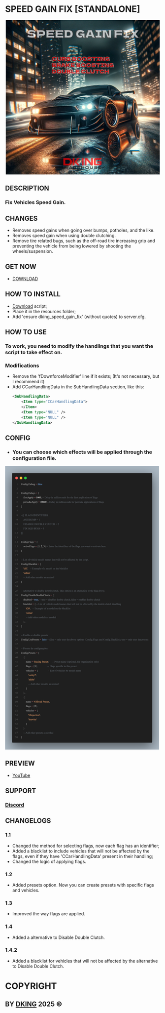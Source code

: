 # SPEED GAIN FIX [STANDALONE]

<div align="center">
<img src="https://github.com/Dking07/fivem-speed-gain-fix/blob/main/thumb.png" width="500px" />
</div>

## DESCRIPTION

### Fix Vehicles Speed Gain.

## CHANGES

* Removes speed gains when going over bumps, potholes, and the like.
* Removes speed gain when using double clutching.
* Remove tire related bugs, such as the off-road tire increasing grip and preventing the vehicle from being lowered by shooting the wheels/suspension.

## GET NOW

* [DOWNLOAD](https://dking.tebex.io/package/6575212)

## HOW TO INSTALL

* [Download](https://keymaster.fivem.net/asset-grants) script;
* Place it in the resources folder;
* Add 'ensure dking_speed_gain_fix' (without quotes) to server.cfg.

## HOW TO USE

### To work, you need to modify the handlings that you want the script to take effect on.

### Modifications

* Remove the 'fDownforceModifier' line if it exists; (It's not necessary, but I recommend it)
* Add CCarHandlingData in the SubHandlingData section, like this:
    ```xml
    <SubHandlingData>
        <Item type="CCarHandlingData">
        </Item>
        <Item type="NULL" />
        <Item type="NULL" />
    </SubHandlingData>
    ```

## CONFIG

* ### You can choose which effects will be applied through the configuration file.
<div align="left">
<img src="https://github.com/Dking07/fivem-speed-gain-fix/blob/main/config.png" width="500px" />
</div>

## PREVIEW

* [YouTube](https://www.youtube.com/watch?v=fsVIcKNVZi0)

## SUPPORT

### [Discord](https://discord.gg/Rw6vjcXspG)

## CHANGELOGS

### 1.1

* Changed the method for selecting flags, now each flag has an identifier;
* Added a blacklist to include vehicles that will not be affected by the flags, even if they have 'CCarHandlingData' present in their handling;
* Changed the logic of applying flags.

### 1.2

* Added presets option. Now you can create presets with specific flags and vehicles.

### 1.3

* Improved the way flags are applied.

### 1.4

* Added a alternative to Disable Double Clutch.

### 1.4.2

* Added a blacklist for vehicles that will not be affected by the alternative to Disable Double Clutch.

# COPYRIGHT

## BY [DKING](https://github.com/Dking07) 2025 ©